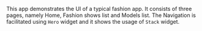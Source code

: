 This app demonstrates the UI of a typical fashion app.
It consists of three pages, namely Home, Fashion shows list and Models list.
The Navigation is facilitated using ```Hero``` widget and it shows the usage of ```Stack``` widget.
